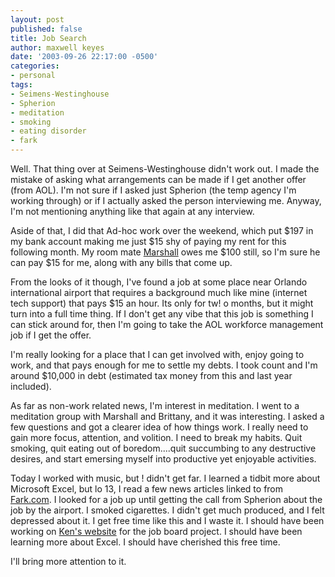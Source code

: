 ```yaml
---
layout: post
published: false
title: Job Search
author: maxwell keyes
date: '2003-09-26 22:17:00 -0500'
categories:
- personal
tags:
- Seimens-Westinghouse
- Spherion
- meditation
- smoking
- eating disorder
- fark
---
```


Well. That thing over at Seimens-Westinghouse didn't work out. I made the
mistake of asking what arrangements can be made if I get another offer (from
AOL). I'm not sure if I asked just Spherion (the temp agency I'm working
through) or if I actually asked the person interviewing me. Anyway, I'm not
mentioning anything like that again at any interview.

Aside of that, I did that Ad-hoc work over the weekend, which put $197 in my
bank account making me just $15 shy of paying my rent for this following month.
My room mate [Marshall](http://pillarofrationality.blogspot.com/) owes me $100
still, so I'm sure he can pay $15 for me, along with any bills that come up.

From the looks of it though, I've found a job at some place near Orlando
international airport that requires a background much like mine (internet tech
support) that pays $15 an hour. Its only for tw! o months, but it might turn
into a full time thing. If I don't get any vibe that this job is something I can
stick around for, then I'm going to take the AOL workforce management job if I
get the offer.

I'm really looking for a place that I can get involved with, enjoy going to
work, and that pays enough for me to settle my debts. I took count and I'm
around $10,000 in debt (estimated tax money from this and last year included).

As far as non-work related news, I'm interest in meditation. I went to a
meditation group with Marshall and Brittany, and it was interesting. I asked a
few questions and got a clearer idea of how things work. I really need to gain
more focus, attention, and volition. I need to break my habits. Quit smoking,
quit eating out of boredom....quit succumbing to any destructive desires, and
start emersing myself into productive yet enjoyable activities.

Today I worked with music, but ! didn't get far. I learned a tidbit more about
Microsoft Excel, but lo 13, I read a few news articles linked to from
[Fark.com](http://www.fark.com/). I looked for a job up until getting the call
from Spherion about the job by the airport. I smoked cigarettes. I didn't get
much produced, and I felt depressed about it. I get free time like this and I
waste it. I should have been working on [Ken's
website](http://www.superslow.com/) for the job board project. I should have
been learning more about Excel. I should have cherished this free time.

I'll bring more attention to it.
